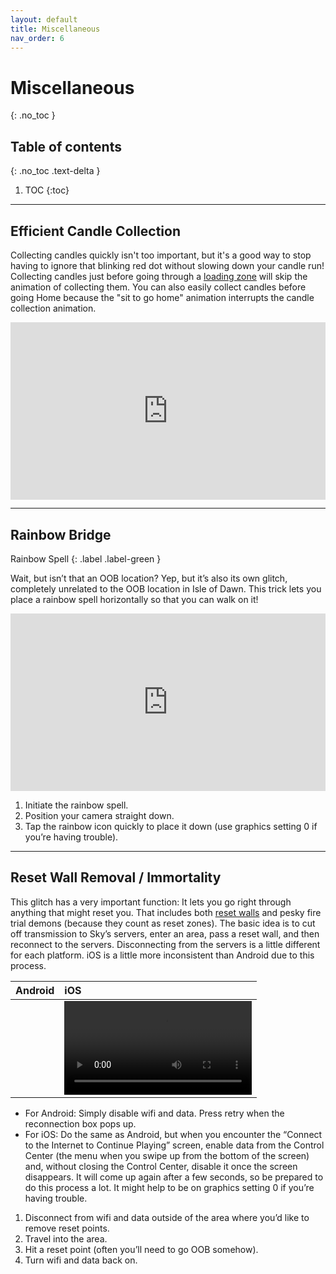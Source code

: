 ```yaml
---
layout: default
title: Miscellaneous
nav_order: 6
---
```


# Miscellaneous
{: .no_toc }

## Table of contents
{: .no_toc .text-delta }

1. TOC
{:toc}

---

## Efficient Candle Collection

Collecting candles quickly isn't too important, but it's a good way to stop having to ignore that blinking red dot without slowing down your candle run! Collecting candles just before going through a [loading zone](./terms-and-methods/#reset-walls-and-loading-zones) will skip the animation of collecting them. You can also easily collect candles before going Home because the "sit to go home" animation interrupts the candle collection animation.

<div style="width:100%;height:0px;position:relative;padding-bottom:56.250%;"><iframe src="https://streamable.com/e/bbnoq2?loop=0" frameborder="0" width="100%" height="100%" allowfullscreen style="width:100%;height:100%;position:absolute;left:0px;top:0px;overflow:hidden;"></iframe></div>

---

## Rainbow Bridge

Rainbow Spell
{: .label .label-green }

Wait, but isn’t that an OOB location? Yep, but it’s also its own glitch, completely unrelated to the OOB location in Isle of Dawn. This trick lets you place a rainbow spell horizontally so that you can walk on it!

<div style="width:100%;height:0px;position:relative;padding-bottom:56.250%;"><iframe src="https://streamable.com/e/38ca6d?loop=0" frameborder="0" width="100%" height="100%" allowfullscreen style="width:100%;height:100%;position:absolute;left:0px;top:0px;overflow:hidden;"></iframe></div>

1. Initiate the rainbow spell.
2. Position your camera straight down.
3. Tap the rainbow icon quickly to place it down (use graphics setting 0 if you’re having trouble).

---

## Reset Wall Removal / Immortality

This glitch has a very important function: It lets you go right through anything that might reset you. That includes both [reset walls](./terms-and-methods/#reset-walls-and-loading-zones) and pesky fire trial demons (because they count as reset zones). The basic idea is to cut off transmission to Sky’s servers, enter an area, pass a reset wall, and then reconnect to the servers. Disconnecting from the servers is a little different for each platform. iOS is a little more inconsistent than Android due to this process.

| Android | iOS                                    |
|:--------|:---------------------------------------|
| ![]() | ![](../assets/videos/Immortality-iOS.qt) |

- For Android: Simply disable wifi and data. Press retry when the reconnection box pops up.
- For iOS: Do the same as Android, but when you encounter the “Connect to the Internet to Continue Playing” screen, enable data from the Control Center (the menu when you swipe up from the bottom of the screen) and, without closing the Control Center, disable it once the screen disappears. It will come up again after a few seconds, so be prepared to do this process a lot. It might help to be on graphics setting 0 if you’re having trouble.

1. Disconnect from wifi and data outside of the area where you’d like to remove reset points.
2. Travel into the area.
3. Hit a reset point (often you’ll need to go OOB somehow).
4. Turn wifi and data back on.